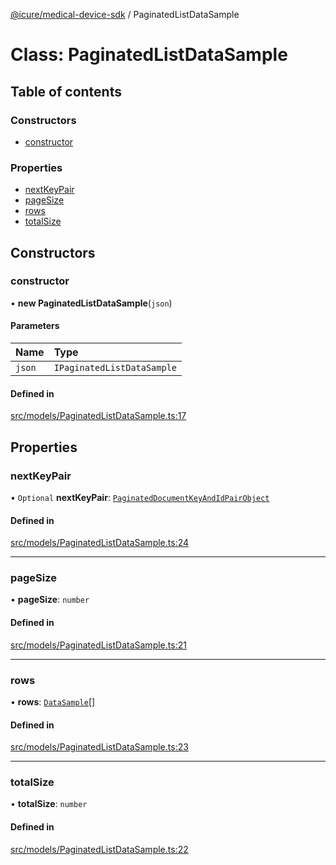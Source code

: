 [@icure/medical-device-sdk](../modules.md) / PaginatedListDataSample

# Class: PaginatedListDataSample

## Table of contents

### Constructors

- [constructor](PaginatedListDataSample.md#constructor)

### Properties

- [nextKeyPair](PaginatedListDataSample.md#nextkeypair)
- [pageSize](PaginatedListDataSample.md#pagesize)
- [rows](PaginatedListDataSample.md#rows)
- [totalSize](PaginatedListDataSample.md#totalsize)

## Constructors

### constructor

• **new PaginatedListDataSample**(`json`)

#### Parameters

| Name | Type |
| :------ | :------ |
| `json` | `IPaginatedListDataSample` |

#### Defined in

[src/models/PaginatedListDataSample.ts:17](https://github.com/icure/icure-medical-device-js-sdk/blob/e20bfa1/src/models/PaginatedListDataSample.ts#L17)

## Properties

### nextKeyPair

• `Optional` **nextKeyPair**: [`PaginatedDocumentKeyAndIdPairObject`](PaginatedDocumentKeyAndIdPairObject.md)

#### Defined in

[src/models/PaginatedListDataSample.ts:24](https://github.com/icure/icure-medical-device-js-sdk/blob/e20bfa1/src/models/PaginatedListDataSample.ts#L24)

___

### pageSize

• **pageSize**: `number`

#### Defined in

[src/models/PaginatedListDataSample.ts:21](https://github.com/icure/icure-medical-device-js-sdk/blob/e20bfa1/src/models/PaginatedListDataSample.ts#L21)

___

### rows

• **rows**: [`DataSample`](DataSample.md)[]

#### Defined in

[src/models/PaginatedListDataSample.ts:23](https://github.com/icure/icure-medical-device-js-sdk/blob/e20bfa1/src/models/PaginatedListDataSample.ts#L23)

___

### totalSize

• **totalSize**: `number`

#### Defined in

[src/models/PaginatedListDataSample.ts:22](https://github.com/icure/icure-medical-device-js-sdk/blob/e20bfa1/src/models/PaginatedListDataSample.ts#L22)
